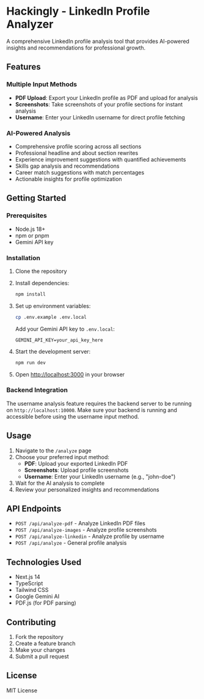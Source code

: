 # Hackingly - LinkedIn Profile Analyzer

A comprehensive LinkedIn profile analysis tool that provides AI-powered insights and recommendations for professional growth.

## Features

### Multiple Input Methods
- **PDF Upload**: Export your LinkedIn profile as PDF and upload for analysis
- **Screenshots**: Take screenshots of your profile sections for instant analysis
- **Username**: Enter your LinkedIn username for direct profile fetching

### AI-Powered Analysis
- Comprehensive profile scoring across all sections
- Professional headline and about section rewrites
- Experience improvement suggestions with quantified achievements
- Skills gap analysis and recommendations
- Career match suggestions with match percentages
- Actionable insights for profile optimization

## Getting Started

### Prerequisites
- Node.js 18+ 
- npm or pnpm
- Gemini API key

### Installation

1. Clone the repository
2. Install dependencies:
   ```bash
   npm install
   ```

3. Set up environment variables:
   ```bash
   cp .env.example .env.local
   ```
   Add your Gemini API key to `.env.local`:
   ```
   GEMINI_API_KEY=your_api_key_here
   ```

4. Start the development server:
   ```bash
   npm run dev
   ```

5. Open [http://localhost:3000](http://localhost:3000) in your browser

### Backend Integration

The username analysis feature requires the backend server to be running on `http://localhost:10000`. Make sure your backend is running and accessible before using the username input method.

## Usage

1. Navigate to the `/analyze` page
2. Choose your preferred input method:
   - **PDF**: Upload your exported LinkedIn PDF
   - **Screenshots**: Upload profile screenshots
   - **Username**: Enter your LinkedIn username (e.g., "john-doe")
3. Wait for the AI analysis to complete
4. Review your personalized insights and recommendations

## API Endpoints

- `POST /api/analyze-pdf` - Analyze LinkedIn PDF files
- `POST /api/analyze-images` - Analyze profile screenshots
- `POST /api/analyze-linkedin` - Analyze profile by username
- `POST /api/analyze` - General profile analysis

## Technologies Used

- Next.js 14
- TypeScript
- Tailwind CSS
- Google Gemini AI
- PDF.js (for PDF parsing)

## Contributing

1. Fork the repository
2. Create a feature branch
3. Make your changes
4. Submit a pull request

## License

MIT License
